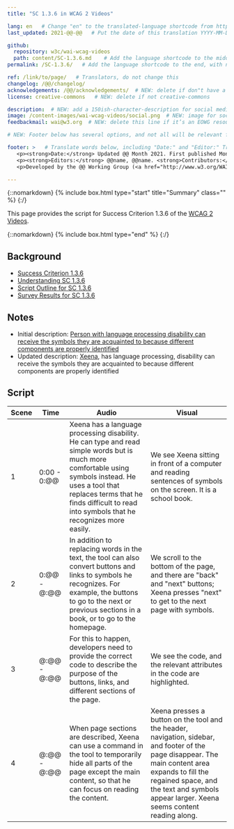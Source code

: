 ```yaml
---
title: "SC 1.3.6 in WCAG 2 Videos"

lang: en   # Change "en" to the translated-language shortcode from https://www.iana.org/assignments/language-subtag-registry/language-subtag-registry
last_updated: 2021-@@-@@   # Put the date of this translation YYYY-MM-DD (with month in the middle)

github:
  repository: w3c/wai-wcag-videos
  path: content/SC-1.3.6.md    # Add the language shortcode to the middle of the filename, for example: content/index.fr.md
permalink: /SC-1.3.6/   # Add the language shortcode to the end, with no slash at end, for example: /link/to/page/fr

ref: /link/to/page/   # Translators, do not change this
changelog: /@@/changelog/
acknowledgements: /@@/acknowledgements/  # NEW: delete if don"t have a separate acknowledgements page. And delete it in the footer below.
license: creative-commons   # NEW: delete if not creative-commons

description:  # NEW: add a 150ish-character-description for social media   # translate the description
image: /content-images/wai-wcag-videos/social.png  # NEW: image for social media
feedbackmail: wai@w3.org  # NEW: delete this line if it’s an EOWG resource (the default is wai-eo-editors@w3.org)

# NEW: Footer below has several options, and not all will be relevant for specific pages. (Ask Shawn if questions.)

footer: >   # Translate words below, including "Date:" and "Editor:" Translate the Working Group name. Leave the Working Group acronym in English. Do *not* change the dates in the footer below.
   <p><strong>Date:</strong> Updated @@ Month 2021. First published Month 20@@. CHANGELOG.</p>
   <p><strong>Editors:</strong> @@name, @@name. <strong>Contributors:</strong> @@name, @@name, and <a href=”https://www.w3.org/groups/wg/@@wg/participants”>participants of the @@WG</a>. ACKNOWLEDGEMENTS lists contributors and credits.</p>
   <p>Developed by the @@ Working Group (<a href="http://www.w3.org/WAI/@@/">@@WG</a>). Developed as part of the <a href="https://www.w3.org/WAI/@@/">WAI-@@ project</a>, @@co-funded by the European Commission.</p>

---
```


{::nomarkdown}
{% include box.html type="start" title="Summary" class="" %}
{:/}

This page provides the script for Success Criterion 1.3.6 of the [WCAG 2 Videos](https://wai-wcag-videos.netlify.app/overview/).

{::nomarkdown}
{% include box.html type="end" %}
{:/}

## Background

* [Success Criterion 1.3.6](https://www.w3.org/TR/WCAG22/#identify-purpose)
* [Understanding SC 1.3.6](https://www.w3.org/WAI/WCAG22/Understanding/identify-purpose.html)
* [Script Outline for SC 1.3.6](https://www.w3.org/WAI/EO/wiki/Video-Based_Resources/WCAG_Requirements#SC1-3-6)
* [Survey Results for SC 1.3.6](https://www.w3.org/2002/09/wbs/35532/Videos_WCAG_Squirrel/results#xSC136)

## Notes

* Initial description: [Person with language processing disability can receive the symbols they are acquainted to because different components are properly identified](https://www.w3.org/WAI/standards-guidelines/wcag/new-in-21/#136-identify-purpose-aaa)
* Updated description: [Xeena](https://wai-wcag-videos.netlify.app/overview/#xeena-he), has language processing, disability can receive the symbols they are acquainted to because different components are properly identified

## Script

| Scene | Time | Audio | Visual |
| ----- | ---- | ----- | ------ |
| 1 | 0:00 - 0:@@ | Xeena has a language processing disability. He can type and read simple words but is much more comfortable using symbols instead. He uses a tool that replaces terms that he finds difficult to read into symbols that he recognizes more easily. | We see Xeena sitting in front of a computer and reading sentences of symbols on the screen. It is a school book. |
| 2 | 0:@@ - @:@@ | In addition to replacing words in the text, the tool can also convert buttons and links to symbols he recognizes. For example, the buttons to go to the next or previous sections in a book, or to go to the homepage. | We scroll to the bottom of the page, and there are "back" and "next" buttons; Xeena presses "next" to get to the next page with symbols. |
| 3 | @:@@ - @:@@ | For this to happen, developers need to provide the correct code to describe the purpose of the buttons, links, and different sections of the page. | We see the code, and the relevant attributes in the code are highlighted. |
| 4 | @:@@ - @:@@ | When page sections are described, Xeena can use a command in the tool to temporarily hide all parts of the page except the main content, so that he can focus on reading the content. | Xeena presses a button on the tool and the header, navigation, sidebar, and footer of the page disappear. The main content area expands to fill the regained space, and the text and symbols appear larger. Xeena seems content reading along. |
